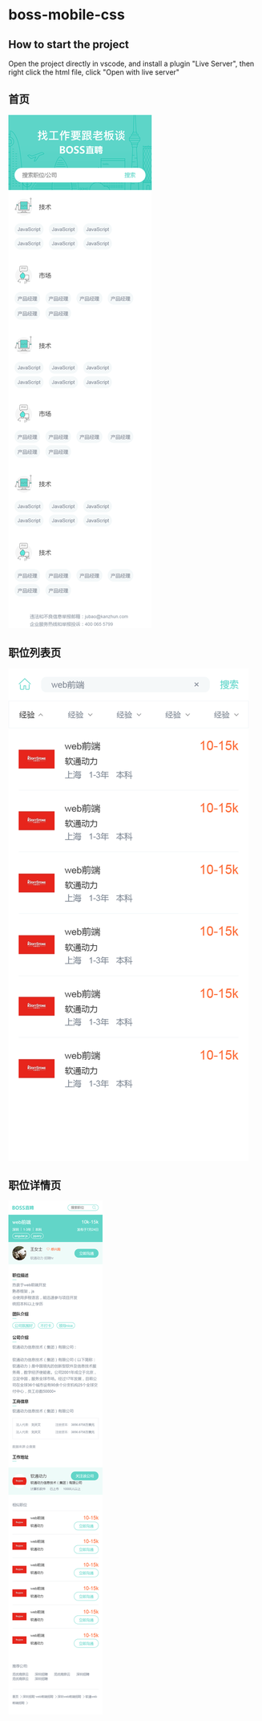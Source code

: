 # boss-mobile-css

## How to start the project
Open the project directly in vscode, and install a plugin "Live Server", then right click the html file, click "Open with live server"

## 首页
![](./img/index.png)

## 职位列表页
![](./img/list.png)

## 职位详情页
![](./img/detail.png)